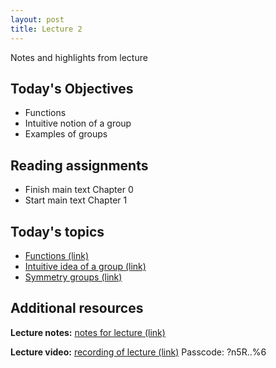 ```yaml
---
layout: post
title: Lecture 2
---
```


Notes and highlights from lecture

## Today's Objectives

* Functions
* Intuitive notion of a group
* Examples of groups

## Reading assignments

* Finish main text Chapter 0
* Start main text Chapter 1

## Today's topics
* <a target="_parent" href="https://wcasper.github.io/math407spring2021/topics/functions.html">Functions (link)</a>
* <a target="_parent" href="https://wcasper.github.io/math407spring2021/topics/group-intuition.html">Intuitive idea of a group (link)</a>
* <a target="_parent" href="https://wcasper.github.io/math407spring2021/topics/symmetry-groups.html">Symmetry groups (link)</a>

## Additional resources
**Lecture notes:** <a target="_parent" href="https://wcasper.github.io/math407spring2021/extras/notes/407-lecture2.pdf">notes for lecture (link)</a>

**Lecture video:** <a target="_parent" href="https://fullerton.zoom.us/rec/share/FMTIRPLOIePHtejL0On9WlvxbbORSrtpdddlGBq6H0GtEOI4tz2jGkNscplU1xtC.UgKfN03nJtGt2M-V ">recording of lecture (link)</a> Passcode: ?n5R..%6

